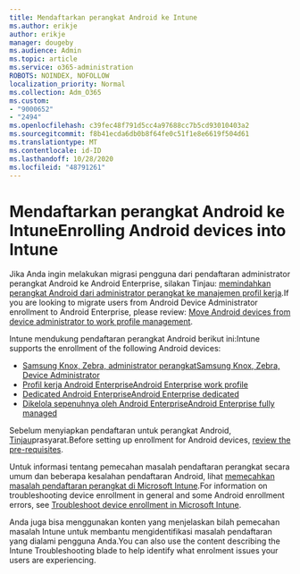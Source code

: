 ```yaml
---
title: Mendaftarkan perangkat Android ke Intune
ms.author: erikje
author: erikje
manager: dougeby
ms.audience: Admin
ms.topic: article
ms.service: o365-administration
ROBOTS: NOINDEX, NOFOLLOW
localization_priority: Normal
ms.collection: Adm_O365
ms.custom:
- "9000652"
- "2494"
ms.openlocfilehash: c39fec48f791d5cc4a97688cc7b5cd93010403a2
ms.sourcegitcommit: f8b41ecda6db0b8f64fe0c51f1e8e6619f504d61
ms.translationtype: MT
ms.contentlocale: id-ID
ms.lasthandoff: 10/28/2020
ms.locfileid: "48791261"
---
```

# <a name="enrolling-android-devices-into-intune"></a><span data-ttu-id="c368c-102">Mendaftarkan perangkat Android ke Intune</span><span class="sxs-lookup"><span data-stu-id="c368c-102">Enrolling Android devices into Intune</span></span>

<span data-ttu-id="c368c-103">Jika Anda ingin melakukan migrasi pengguna dari pendaftaran administrator perangkat Android ke Android Enterprise, silakan Tinjau: [memindahkan perangkat Android dari administrator perangkat ke manajemen profil kerja](https://docs.microsoft.com/mem/intune/enrollment/android-move-device-admin-work-profile).</span><span class="sxs-lookup"><span data-stu-id="c368c-103">If you are looking to migrate users from Android Device Administrator enrollment to Android Enterprise, please review: [Move Android devices from device administrator to work profile management](https://docs.microsoft.com/mem/intune/enrollment/android-move-device-admin-work-profile).</span></span>

<span data-ttu-id="c368c-104">Intune mendukung pendaftaran perangkat Android berikut ini:</span><span class="sxs-lookup"><span data-stu-id="c368c-104">Intune supports the enrollment of the following Android devices:</span></span>  

- [<span data-ttu-id="c368c-105">Samsung Knox, Zebra, administrator perangkat</span><span class="sxs-lookup"><span data-stu-id="c368c-105">Samsung Knox, Zebra, Device Administrator</span></span>](https://docs.microsoft.com/mem/intune/enrollment/android-enroll-device-administrator)
- [<span data-ttu-id="c368c-106">Profil kerja Android Enterprise</span><span class="sxs-lookup"><span data-stu-id="c368c-106">Android Enterprise work profile</span></span>](https://docs.microsoft.com/mem/intune/enrollment/android-enterprise-overview)
- [<span data-ttu-id="c368c-107">Dedicated Android Enterprise</span><span class="sxs-lookup"><span data-stu-id="c368c-107">Android Enterprise dedicated</span></span>](https://docs.microsoft.com/mem/intune/enrollment/android-dedicated-devices-fully-managed-enroll)
- [<span data-ttu-id="c368c-108">Dikelola sepenuhnya oleh Android Enterprise</span><span class="sxs-lookup"><span data-stu-id="c368c-108">Android Enterprise fully managed</span></span>](https://docs.microsoft.com/mem/intune/enrollment/android-fully-managed-enroll)

<span data-ttu-id="c368c-109">Sebelum menyiapkan pendaftaran untuk perangkat Android, [Tinjau](https://docs.microsoft.com/intune/enrollment/android-enroll)prasyarat.</span><span class="sxs-lookup"><span data-stu-id="c368c-109">Before setting up enrollment for Android devices, [review the pre-requisites](https://docs.microsoft.com/intune/enrollment/android-enroll).</span></span>  

<span data-ttu-id="c368c-110">Untuk informasi tentang pemecahan masalah pendaftaran perangkat secara umum dan beberapa kesalahan pendaftaran Android, lihat [memecahkan masalah pendaftaran perangkat di Microsoft Intune](https://docs.microsoft.com/mem/intune/enrollment/troubleshoot-android-enrollment).</span><span class="sxs-lookup"><span data-stu-id="c368c-110">For information on troubleshooting device enrollment in general and some Android enrollment errors, see [Troubleshoot device enrollment in Microsoft Intune](https://docs.microsoft.com/mem/intune/enrollment/troubleshoot-android-enrollment).</span></span>

<span data-ttu-id="c368c-111">Anda juga bisa menggunakan konten yang menjelaskan bilah pemecahan masalah Intune untuk membantu mengidentifikasi masalah pendaftaran yang dialami pengguna Anda.</span><span class="sxs-lookup"><span data-stu-id="c368c-111">You can also use the content describing the Intune Troubleshooting blade to help identify what enrolment issues your users are experiencing.</span></span>
